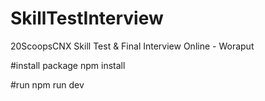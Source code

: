 # SkillTestInterview

20ScoopsCNX Skill Test &amp; Final Interview Online - Woraput

#install package
npm install

#run
npm run dev
